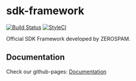 # sdk-framework
[![Build Status](https://travis-ci.com/zerospam/sdk-framework.svg?branch=master)](https://travis-ci.com/zerospam/sdk-framework)
[![StyleCI](https://github.styleci.io/repos/135632343/shield?branch=master)](https://github.styleci.io/repos/135632343)

Official SDK Framework developed by ZEROSPAM.

## Documentation

Check our github-pages:
[Documentation](https://zerospam.github.io/sdk-framework/)
